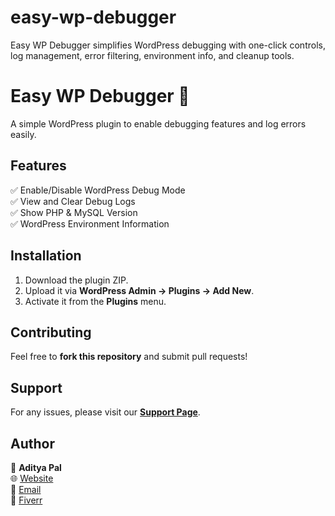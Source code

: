 # easy-wp-debugger
Easy WP Debugger simplifies WordPress debugging with one-click controls, log management, error filtering, environment info, and cleanup tools.

# Easy WP Debugger 🚀

A simple WordPress plugin to enable debugging features and log errors easily.

## Features
✅ Enable/Disable WordPress Debug Mode  
✅ View and Clear Debug Logs  
✅ Show PHP & MySQL Version  
✅ WordPress Environment Information  

## Installation
1. Download the plugin ZIP.
2. Upload it via **WordPress Admin → Plugins → Add New**.
3. Activate it from the **Plugins** menu.

## Contributing
Feel free to **fork this repository** and submit pull requests!

## Support
For any issues, please visit our **[Support Page](https://github.com/adityawebtech/easy-wp-debugger/issues)**.

## Author
👤 **Aditya Pal**  
🌐 [Website](https://github.com/adityawebtech/easy-wp-debugger/)  
📧 [Email](mailto:globalwebkraftofficial@gmail.com)  
💼 [Fiverr](https://www.fiverr.com/adityawebtech)  

